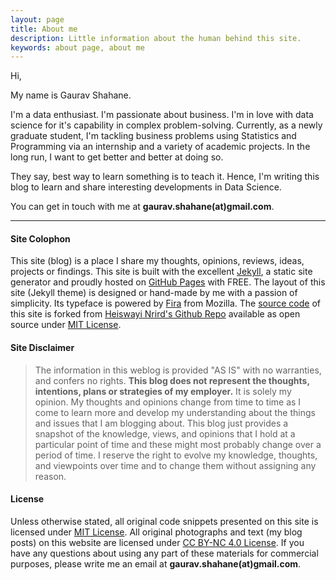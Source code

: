 ```yaml
---
layout: page
title: About me
description: Little information about the human behind this site.
keywords: about page, about me
---
```


Hi,

My name is Gaurav Shahane.

I'm a data enthusiast. I'm passionate about business.
I'm in love with data science for it's capability in complex problem-solving.
Currently, as a newly graduate student, I'm tackling business problems using Statistics and Programming via an internship and a variety of academic projects. In the long run, I want to get better and better at doing so.

They say, best way to learn something is to teach it.
Hence, I'm writing this blog to learn and share interesting developments in Data Science.

You can get in touch with me at **gaurav.shahane(at)gmail.com**.

---

#### Site Colophon

This site (blog) is a place I share my thoughts, opinions, reviews, ideas, projects or findings. This site is built with the excellent [Jekyll](http://jekyllrb.com), a static site generator and proudly hosted on [GitHub Pages](https://pages.github.com/) with FREE. The layout of this site (Jekyll theme) is designed or hand-made by me with a passion of simplicity. Its typeface is powered by [Fira](https://github.com/mozilla/Fira) from Mozilla. The [source code](https://github.com/gshahane/gshahane.github.io) of this site is forked from  [Heiswayi Nrird's Github Repo](http://github.com/heiswayi/heiswayi.github.io) available as open source under [MIT License](http://heiswayi.github.io/mit-license).

#### Site Disclaimer

> The information in this weblog is provided "AS IS" with no warranties, and confers no rights. **This blog does not represent the thoughts, intentions, plans or strategies of my employer.** It is solely my opinion. My thoughts and opinions change from time to time as I come to learn more and develop my understanding about the things and issues that I am blogging about. This blog just provides a snapshot of the knowledge, views, and opinions that I hold at a particular point of time and these might most probably change over a period of time. I reserve the right to evolve my knowledge, thoughts, and viewpoints over time and to change them without assigning any reason.

#### License

Unless otherwise stated, all original code snippets presented on this site is licensed under [MIT License](https://raw.githubusercontent.com/gshahane/gshahane.github.io/master/LICENSE.md). All original photographs and text (my blog posts) on this website are licensed under [CC BY-NC 4.0 License](https://creativecommons.org/licenses/by-nc/4.0/). If you have any questions about using any part of these materials for commercial purposes, please write me an email at **gaurav.shahane(at)gmail.com**.
